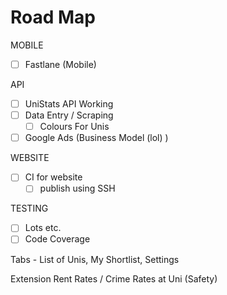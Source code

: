 # Road Map

MOBILE

* [ ] Fastlane \(Mobile\)

API

* [ ] UniStats API Working
* [ ] Data Entry / Scraping
  * [ ] Colours For Unis
* [ ] Google Ads \(Business Model \(lol\) \)

WEBSITE

* [ ] CI for website
  * [ ] publish using SSH

TESTING

* [ ] Lots etc.
* [ ] Code Coverage

Tabs - List of Unis, My Shortlist, Settings

Extension Rent Rates / Crime Rates at Uni \(Safety\)

